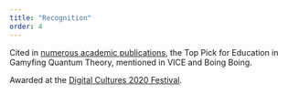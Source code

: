 ```yaml
---
title: "Recognition"
order: 4
---
```


Cited in [numerous academic publications](https://scholar.google.com/scholar?hl=en&as_sdt=0%2C5&q=%22quantumgame.io%22+OR+%22Quantum+Game+with+Photons%22&btnG=), the Top Pick for Education in Gamyfing Quantum Theory, mentioned in VICE and Boing Boing.

Awarded at the [Digital Cultures 2020 Festival](https://digitalcultures.pl/en/best-of-poland/quantum-game).
